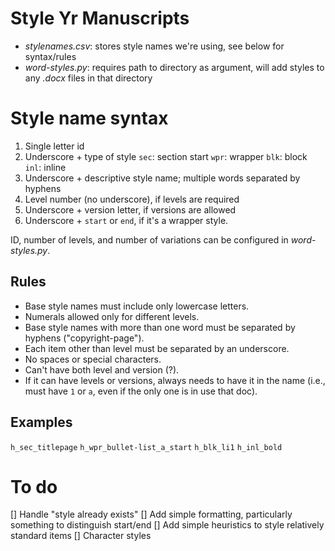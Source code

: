 # Style Yr Manuscripts
* _stylenames.csv_: stores style names we're using, see below for syntax/rules
* _word-styles.py_: requires path to directory as argument, will add styles to any _.docx_ files in that directory

# Style name syntax
1. Single letter id
2. Underscore + type of style
    `sec`: section start
    `wpr`: wrapper
    `blk`: block
    `inl`: inline
1. Underscore + descriptive style name; multiple words separated by hyphens
2. Level number (no underscore), if levels are required
3. Underscore + version letter, if versions are allowed
4. Underscore + `start` or `end`, if it's a wrapper style.

ID, number of levels, and number of variations can be configured in *word-styles.py*.

## Rules
* Base style names must include only lowercase letters.
* Numerals allowed only for different levels.
* Base style names with more than one word must be separated by hyphens ("copyright-page").
* Each item other than level must be separated by an underscore.
* No spaces or special characters.
* Can't have both level and version (?).
* If it can have levels or versions, always needs to have it in the name (i.e., must have `1` or `a`, even if the only one is in use that doc).

## Examples
`h_sec_titlepage`
`h_wpr_bullet-list_a_start`
`h_blk_li1`
`h_inl_bold`

# To do
[] Handle "style already exists"
[] Add simple formatting, particularly something to distinguish start/end
[] Add simple heuristics to style relatively standard items
[] Character styles
